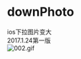 # downPhoto
ios下拉图片变大<br/>
2017.1.24第一版<br/>
![002.gif](http://upload-images.jianshu.io/upload_images/2413014-3e50ec4470a95252.gif?imageMogr2/auto-orient/strip)
